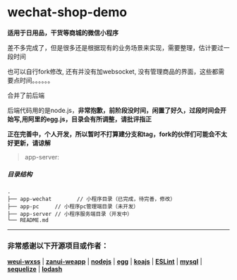 # wechat-shop-demo

**适用于日用品，干货等商城的微信小程序**

差不多完成了，但是很多还是根据现有的业务场景来实现，需要整理，估计要过一段时间

也可以自行fork修改, 还有并没有加websocket, 没有管理商品的界面，这些都需要点时间。。。。。。

合并了前后端

后端代码用的是node.js，**非常抱歉，前阶段没时间，闲置了好久，过段时间会开始写,用阿里的egg.js，目录会有所调整，请批评指正**

**正在完善中，个人开发，所以暂时不打算建分支和tag，fork的伙伴们可能会不太好更新，请谅解**

> app-server:

##### 目录结构

```
.
├── app-wechat        // 小程序目录（已完成，待完善，修改）
├── app-pc     // 小程序pc管理端目录（未开发）
├── app-server // 小程序服务端目录（开发中）
└── README.md
```

***

### 非常感谢以下开源项目或作者：

[**weui-wxss**](https://github.com/Tencent/weui-wxss) | [**zanui-weapp**](https://github.com/youzan/zanui-weapp) | [**nodejs**](https://github.com/nodejs) | [**egg**](https://github.com/eggjs/egg) | [**koajs**](https://github.com/koajs) | [**ESLint**](https://github.com/eslint) | [**mysql**](https://github.com/mysqljs/mysql) | [**sequelize**](https://github.com/sequelize/sequelize) | [**lodash**](https://github.com/lodash/lodash)
